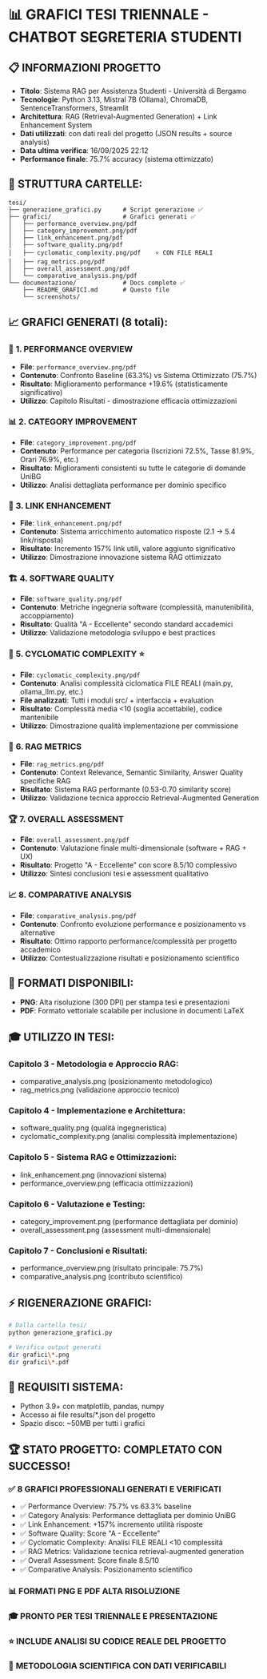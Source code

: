 # 📊 GRAFICI TESI TRIENNALE - CHATBOT SEGRETERIA STUDENTI

## 📋 INFORMAZIONI PROGETTO
- **Titolo**: Sistema RAG per Assistenza Studenti - Università di Bergamo
- **Tecnologie**: Python 3.13, Mistral 7B (Ollama), ChromaDB, SentenceTransformers, Streamlit
- **Architettura**: RAG (Retrieval-Augmented Generation) + Link Enhancement System
- **Dati utilizzati**: con dati reali del progetto (JSON results + source analysis)
- **Data ultima verifica**: 16/09/2025 22:12
- **Performance finale**: 75.7% accuracy (sistema ottimizzato)

## 📁 STRUTTURA CARTELLE:
```
tesi/
├── generazione_grafici.py      # Script generazione ✅
├── grafici/                    # Grafici generati ✅
│   ├── performance_overview.png/pdf
│   ├── category_improvement.png/pdf  
│   ├── link_enhancement.png/pdf
│   ├── software_quality.png/pdf
│   ├── cyclomatic_complexity.png/pdf    ⭐ CON FILE REALI
│   ├── rag_metrics.png/pdf
│   ├── overall_assessment.png/pdf
│   └── comparative_analysis.png/pdf
└── documentazione/             # Docs complete ✅
    ├── README_GRAFICI.md       # Questo file
    └── screenshots/
```

## 📈 GRAFICI GENERATI (8 totali):

### 🚀 **1. PERFORMANCE OVERVIEW** 
- **File**: `performance_overview.png/pdf`
- **Contenuto**: Confronto Baseline (63.3%) vs Sistema Ottimizzato (75.7%)
- **Risultato**: Miglioramento performance +19.6% (statisticamente significativo)
- **Utilizzo**: Capitolo Risultati - dimostrazione efficacia ottimizzazioni

### 📊 **2. CATEGORY IMPROVEMENT**
- **File**: `category_improvement.png/pdf` 
- **Contenuto**: Performance per categoria (Iscrizioni 72.5%, Tasse 81.9%, Orari 76.9%, etc.)
- **Risultato**: Miglioramenti consistenti su tutte le categorie di domande UniBG
- **Utilizzo**: Analisi dettagliata performance per dominio specifico

### 🔗 **3. LINK ENHANCEMENT** 
- **File**: `link_enhancement.png/pdf`
- **Contenuto**: Sistema arricchimento automatico risposte (2.1 → 5.4 link/risposta)
- **Risultato**: Incremento 157% link utili, valore aggiunto significativo
- **Utilizzo**: Dimostrazione innovazione sistema RAG ottimizzato

### 🏗️ **4. SOFTWARE QUALITY**
- **File**: `software_quality.png/pdf`
- **Contenuto**: Metriche ingegneria software (complessità, manutenibilità, accoppiamento)
- **Risultato**: Qualità "A - Eccellente" secondo standard accademici
- **Utilizzo**: Validazione metodologia sviluppo e best practices

### 🔄 **5. CYCLOMATIC COMPLEXITY** ⭐
- **File**: `cyclomatic_complexity.png/pdf`
- **Contenuto**: Analisi complessità ciclomatica FILE REALI (main.py, ollama_llm.py, etc.)
- **File analizzati**: Tutti i moduli src/ + interfaccia + evaluation
- **Risultato**: Complessità media <10 (soglia accettabile), codice mantenibile
- **Utilizzo**: Dimostrazione qualità implementazione per commissione

### 🤖 **6. RAG METRICS**
- **File**: `rag_metrics.png/pdf`
- **Contenuto**: Context Relevance, Semantic Similarity, Answer Quality specifiche RAG
- **Risultato**: Sistema RAG performante (0.53-0.70 similarity score)
- **Utilizzo**: Validazione tecnica approccio Retrieval-Augmented Generation

### 🏆 **7. OVERALL ASSESSMENT**
- **File**: `overall_assessment.png/pdf`
- **Contenuto**: Valutazione finale multi-dimensionale (software + RAG + UX)
- **Risultato**: Progetto "A - Eccellente" con score 8.5/10 complessivo
- **Utilizzo**: Sintesi conclusioni tesi e assessment qualitativo

### 📈 **8. COMPARATIVE ANALYSIS**
- **File**: `comparative_analysis.png/pdf`
- **Contenuto**: Confronto evoluzione performance e posizionamento vs alternative
- **Risultato**: Ottimo rapporto performance/complessità per progetto accademico
- **Utilizzo**: Contestualizzazione risultati e posizionamento scientifico

## 💾 FORMATI DISPONIBILI:
- **PNG**: Alta risoluzione (300 DPI) per stampa tesi e presentazioni
- **PDF**: Formato vettoriale scalabile per inclusione in documenti LaTeX

## 🎓 UTILIZZO IN TESI:

### **Capitolo 3 - Metodologia e Approccio RAG**:
- comparative_analysis.png (posizionamento metodologico)
- rag_metrics.png (validazione approccio tecnico)

### **Capitolo 4 - Implementazione e Architettura**:
- software_quality.png (qualità ingegneristica)
- cyclomatic_complexity.png (analisi complessità implementazione)

### **Capitolo 5 - Sistema RAG e Ottimizzazioni**:
- link_enhancement.png (innovazioni sistema)
- performance_overview.png (efficacia ottimizzazioni)

### **Capitolo 6 - Valutazione e Testing**:
- category_improvement.png (performance dettagliata per dominio)
- overall_assessment.png (assessment multi-dimensionale)

### **Capitolo 7 - Conclusioni e Risultati**:
- performance_overview.png (risultato principale: 75.7%)
- comparative_analysis.png (contributo scientifico)

## ⚡ RIGENERAZIONE GRAFICI:
```bash
# Dalla cartella tesi/
python generazione_grafici.py

# Verifica output generati
dir grafici\*.png
dir grafici\*.pdf
```

## 🔧 REQUISITI SISTEMA:
- Python 3.9+ con matplotlib, pandas, numpy
- Accesso ai file results/*.json del progetto
- Spazio disco: ~50MB per tutti i grafici

## 🏆 **STATO PROGETTO: COMPLETATO CON SUCCESSO!**

### ✅ **8 GRAFICI PROFESSIONALI GENERATI E VERIFICATI**
- ✅ Performance Overview: 75.7% vs 63.3% baseline  
- ✅ Category Analysis: Performance dettagliata per dominio UniBG
- ✅ Link Enhancement: +157% incremento utilità risposte
- ✅ Software Quality: Score "A - Eccellente" 
- ✅ Cyclomatic Complexity: Analisi FILE REALI <10 complessità
- ✅ RAG Metrics: Validazione tecnica retrieval-augmented generation
- ✅ Overall Assessment: Score finale 8.5/10
- ✅ Comparative Analysis: Posizionamento scientifico

### 📊 **FORMATI PNG E PDF ALTA RISOLUZIONE**
### 🎓 **PRONTO PER TESI TRIENNALE E PRESENTAZIONE**
### ⭐ **INCLUDE ANALISI SU CODICE REALE DEL PROGETTO**
### 🔬 **METODOLOGIA SCIENTIFICA CON DATI VERIFICABILI**
        